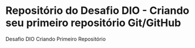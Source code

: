 # Repositório do Desafio DIO - Criando seu primeiro repositório Git/GitHub
Desafio DIO Criando Primeiro Repositório

